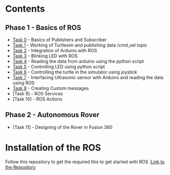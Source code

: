 # Contents
## Phase 1 - Basics of ROS 
- [Task 0](https://github.com/malladi2610/100_days_of_ROS/tree/master/Day%201/Task%200) - Basics of Publishers and Subscriber
- [Task 1](https://github.com/malladi2610/100_days_of_ROS/tree/master/Day%201/Task%201) - Working of Turtlesim and publishing data /cmd_vel topic
- [Task 2](https://github.com/malladi2610/100_days_of_ROS/tree/master/Day%202) - Integration of Arduino with ROS
- [Task 3](https://github.com/malladi2610/100_days_of_ROS/tree/master/Day%202) - Blinking LED with ROS
- [Task 4](https://github.com/malladi2610/100_days_of_ROS/tree/master/Day%203) - Reading the data from arduino using the python script
- [Task 5](https://github.com/malladi2610/100_days_of_ROS/tree/master/Day%203) - Controlling LED using python script
- [Task 6](https://github.com/malladi2610/100_days_of_ROS/tree/master/Day%203) - 
Controlling the turtle in the simulator using joystick
- [Task 7](https://github.com/malladi2610/100_days_of_ROS/tree/master/Day%2010%20-%2030/Task%207) - Interfacing Ultrasonic sensor with Arduino and reading the data using ROS
- [Task 8](https://github.com/malladi2610/100_days_of_ROS/tree/master/Day%2010%20-%2030/Task%208) - Creating Custom messages
- [Task 9] - ROS Services
- [Task 10] - ROS Actions
## Phase 2 - Autonomous Rover
- [Task 11] - Designing of the Rover in Fusion 360

# Installation of the ROS

Follow this repository to get the required this to get started with ROS :[Link to the Repository](https://github.com/malladi2610/Getting_started_with_ROS/tree/master) 
